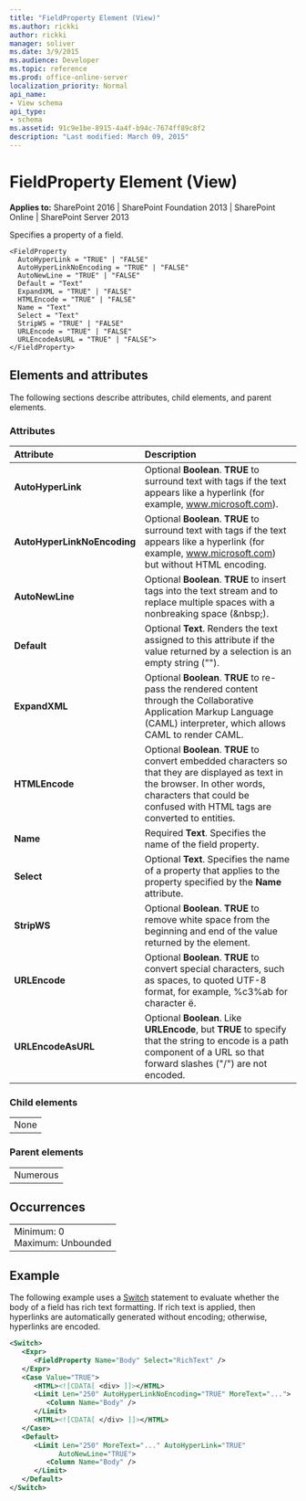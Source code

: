 ```yaml
---
title: "FieldProperty Element (View)"
ms.author: rickki
author: rickki
manager: soliver
ms.date: 3/9/2015
ms.audience: Developer
ms.topic: reference
ms.prod: office-online-server
localization_priority: Normal
api_name:
- View schema
api_type:
- schema
ms.assetid: 91c9e1be-8915-4a4f-b94c-7674ff89c8f2
description: "Last modified: March 09, 2015"
---
```


# FieldProperty Element (View)

 
  
 **Applies to:** SharePoint 2016 | SharePoint Foundation 2013 | SharePoint Online | SharePoint Server 2013
  
Specifies a property of a field.
  
```
<FieldProperty
  AutoHyperLink = "TRUE" | "FALSE"
  AutoHyperLinkNoEncoding = "TRUE" | "FALSE"
  AutoNewLine = "TRUE" | "FALSE"
  Default = "Text"
  ExpandXML = "TRUE" | "FALSE"
  HTMLEncode = "TRUE" | "FALSE"
  Name = "Text"
  Select = "Text"
  StripWS = "TRUE" | "FALSE"
  URLEncode = "TRUE" | "FALSE"
  URLEncodeAsURL = "TRUE" | "FALSE">
</FieldProperty>
```

## Elements and attributes

The following sections describe attributes, child elements, and parent elements.

### Attributes

|**Attribute**|**Description**|
|:-----|:-----|
|**AutoHyperLink** <br/> |Optional **Boolean**. **TRUE** to surround text with <A> tags if the text appears like a hyperlink (for example, www.microsoft.com).  <br/> |
|**AutoHyperLinkNoEncoding** <br/> |Optional **Boolean**. **TRUE** to surround text with <A> tags if the text appears like a hyperlink (for example, www.microsoft.com) but without HTML encoding.  <br/> |
|**AutoNewLine** <br/> |Optional **Boolean**. **TRUE** to insert <BR> tags into the text stream and to replace multiple spaces with a nonbreaking space (&amp;nbsp;).  <br/> |
|**Default** <br/> |Optional **Text**. Renders the text assigned to this attribute if the value returned by a selection is an empty string ("").  <br/> |
|**ExpandXML** <br/> |Optional **Boolean**. **TRUE** to re-pass the rendered content through the Collaborative Application Markup Language (CAML) interpreter, which allows CAML to render CAML.  <br/> |
|**HTMLEncode** <br/> |Optional **Boolean**. **TRUE** to convert embedded characters so that they are displayed as text in the browser. In other words, characters that could be confused with HTML tags are converted to entities.  <br/> |
|**Name** <br/> |Required **Text**. Specifies the name of the field property.  <br/> |
|**Select** <br/> |Optional **Text**. Specifies the name of a property that applies to the property specified by the **Name** attribute.  <br/> |
|**StripWS** <br/> |Optional **Boolean**. **TRUE** to remove white space from the beginning and end of the value returned by the element.  <br/> |
|**URLEncode** <br/> |Optional **Boolean**. **TRUE** to convert special characters, such as spaces, to quoted UTF-8 format, for example, %c3%ab for character ë.  <br/> |
|**URLEncodeAsURL** <br/> |Optional **Boolean**. Like **URLEncode**, but **TRUE** to specify that the string to encode is a path component of a URL so that forward slashes ("/") are not encoded.  <br/> |
   
### Child elements

||
|:-----|
|None |
   
### Parent elements

||
|:-----|
|Numerous |
   
## Occurrences

||
|:-----|
|Minimum: 0  <br/> Maximum: Unbounded  <br/> |
   
## Example

The following example uses a [Switch](switch-element-view.md) statement to evaluate whether the body of a field has rich text formatting. If rich text is applied, then hyperlinks are automatically generated without encoding; otherwise, hyperlinks are encoded. 
  
```XML
<Switch>
   <Expr>
      <FieldProperty Name="Body" Select="RichText" />
   </Expr>
   <Case Value="TRUE">
      <HTML><![CDATA[ <div> ]]></HTML>
      <Limit Len="250" AutoHyperLinkNoEncoding="TRUE" MoreText="...">
         <Column Name="Body" />
      </Limit>
      <HTML><![CDATA[ </div> ]]></HTML>
   </Case>
   <Default>
      <Limit Len="250" MoreText="..." AutoHyperLink="TRUE" 
            AutoNewLine="TRUE">
         <Column Name="Body" />
      </Limit>
   </Default>
</Switch>
```



